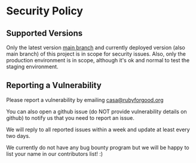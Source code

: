 # Security Policy

## Supported Versions

Only the latest version [main branch](https://github.com/aisayo/casa) and currently deployed version (also main branch) of this project is in scope for security issues. Also, only the production environment is in scope, although it's ok and normal to test the staging environment.

## Reporting a Vulnerability

Please report a vulnerability by emailing casa@rubyforgood.org

You can also open a github issue (do NOT provide vulnerability details on github) to notify us that you need to report an issue. 

We will reply to all reported issues within a week and update at least every two days. 

We currently do not have any bug bounty program but we will be happy to list your name in our contributors list! :)

